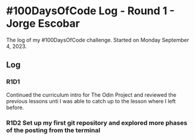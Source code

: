 # #100DaysOfCode Log - Round 1 - Jorge Escobar

The log of my #100DaysOfCode challenge. Started on Monday September 4, 2023.

## Log

### R1D1 
Continued the curriculum intro for The Odin Project and reviewed the previous lessons unti I was able to catch up to the lesson where I left before.

### R1D2 Set up my first git repository and explored more phases of the posting from the terminal 

